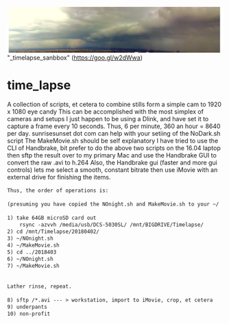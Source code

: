 ![Image ](/images/lightning.jpg)
"_timelapse_sanbbox"
(https://goo.gl/w2dWwa)
# time_lapse
A collection of scripts, et cetera to combine stills form a simple cam to 1920 x 1080 eye candy
	This can be accomplished with the most simplex of cameras and setups
	I just happen to be using a Dlink, and have set it to capture a frame every 10 seconds.
	Thus, 6 per minute, 360 an hour = 8640 per day.
	sunrisesunset dot com can help with your setiing of the NoDark.sh script
	The MakeMovie.sh should be self explanatory
	I have tried to use the CLI of Handbrake, bit prefer to do the above two scripts on the 16.04 laptop
	then sftp the result over to my primary Mac and use the Handbrake GUI to convert the raw .avi to h.264
	Also, the Handbrake gui (faster and more gui controls) lets me select a smooth, constant bitrate
	then use iMovie with an external drive for finishing the items.
	
	Thus, the order of operations is:

	(presuming you have copied the NOnight.sh and MakeMovie.sh to your ~/
	
	1) take 64GB microSD card out
		rsync -azvvh /media/usb/DCS-5030SL/	/mnt/BIGDRIVE/Timelapse/	
	2) cd /mnt/Timelapse/20180402/
	3) ~/NOnight.sh
	4) ~/MakeMovie.sh
	5) cd ../2018403
	6) ~/NOnight.sh
	7) ~/MakeMovie.sh


	Lather rinse, repeat.

	8) sftp /*.avi --- > workstation, import to iMovie, crop, et cetera
	9) underpants
	10) non-profit

	
